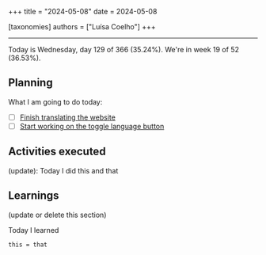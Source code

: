 +++
title = "2024-05-08"
date = 2024-05-08

[taxonomies]
authors = ["Luísa Coelho"]
+++

---

Today is Wednesday, day 129 of 366 (35.24%). We're in week 19 of 52 (36.53%).

## Planning

What I am going to do today:

- [ ] [Finish translating the website](https://github.com/OmnicodeSolutions/website/issues/101)
- [ ] [Start working on the toggle language button](https://github.com/OmnicodeSolutions/website/issues/101)

## Activities executed

(update): Today I did this and that

## Learnings

(update or delete this section)

Today I learned
```
this = that
```
